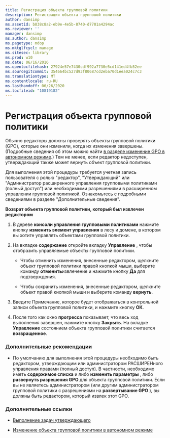 ```yaml
---
title: Регистрация объекта групповой политики
description: Регистрация объекта групповой политики
author: dansimp
ms.assetid: b838c8a2-eb9e-4e5b-8740-d7701a4294ac
ms.reviewer: ''
manager: dansimp
ms.author: dansimp
ms.pagetype: mdop
ms.mktglfcycl: manage
ms.sitesec: library
ms.prod: w10
ms.date: 06/16/2016
ms.openlocfilehash: 27924e57e7430cdf992a7730e5cd141ed4fb52ee
ms.sourcegitcommit: 354664bc527d93f80687cd2eba70d1eea024c7c3
ms.translationtype: MT
ms.contentlocale: ru-RU
ms.lasthandoff: 06/26/2020
ms.locfileid: "10819182"
---
```

# Регистрация объекта групповой политики


Обычно редакторы должны проверять объекты групповой политики (GPO), которые они изменили, когда их изменения завершены. (Подробные сведения об этом можно найти [в разделе изменение GPO в автономном режиме](edit-a-gpo-offline-agpm40.md).) Тем не менее, если редактор недоступен, утверждающий также может вернуть объект групповой политики.

Для выполнения этой процедуры требуется учетная запись пользователя с ролью "редактор", "Утверждающий" или "Администратор расширенного управления групповыми политиками (полный доступ") или необходимыми разрешениями в расширенном управлении групповой политикой. Ознакомьтесь с подробными сведениями в разделе "Дополнительные сведения".

**Возврат объекта групповой политики, который был извлечен редактором**

1.  В дереве **консоли управления групповыми политиками** нажмите кнопку **изменить элемент управления** в лесу и домене, в котором вы хотите управлять объектами групповой политики.

2.  На вкладке **содержание** откройте вкладку **Управление** , чтобы отобразить управляемые объекты групповой политики.

    -   Чтобы отменить изменения, внесенные редактором, щелкните объект групповой политики правой кнопкой мыши, выберите команду **отменить**извлечение и нажмите кнопку **Да** для подтверждения.

    -   Чтобы сохранить изменения, внесенные редактором, щелкните объект правой кнопкой мыши и выберите команду **вернуть**.

3.  Введите Примечание, которое будет отображаться в контрольной записи объекта групповой политики, и нажмите кнопку **ОК**.

4.  После того как окно **прогресса** показывает, что весь ход выполнения завершен, нажмите кнопку **Закрыть**. На вкладке **Управление** состоянием объекта групповой политики считается **возвращенное**.

### Дополнительные рекомендации

-   По умолчанию для выполнения этой процедуры необходимо быть редактором, утверждающим или администратором РАСШИРЕНного управления правами (полный доступ). В частности, необходимо иметь **содержимое списка** и либо **изменить параметры** , либо **развернуть разрешения GPO** для объекта групповой политики. Если вы не являетесь администратором (или другим администратором групповой политики с разрешениями на **развертывание GPO** ), вы должны быть редактором, который извлек этот GPO.

### Дополнительные ссылки

-   [Выполнение задач утверждающего](performing-approver-tasks-agpm40.md)

-   [Изменение объекта групповой политики в автономном режиме](edit-a-gpo-offline-agpm40.md)

 

 





